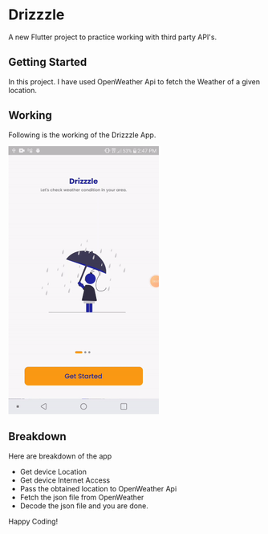 # Drizzzle

A new Flutter project to practice working with third party API's.

## Getting Started

In this project. I have used OpenWeather Api to fetch the Weather  of a given location.

## Working
Following is the working of the Drizzzle App.

<img src="https://github.com/Safdar-Nazir/Images/blob/master/Drizzzle%20Demonstration.gif" width="300">

## Breakdown
Here are breakdown of the app
 - Get device Location
 - Get device Internet Access
 - Pass the obtained location to OpenWeather Api
 - Fetch the json file from OpenWeather
 - Decode the json file
and you are done.


Happy Coding!
